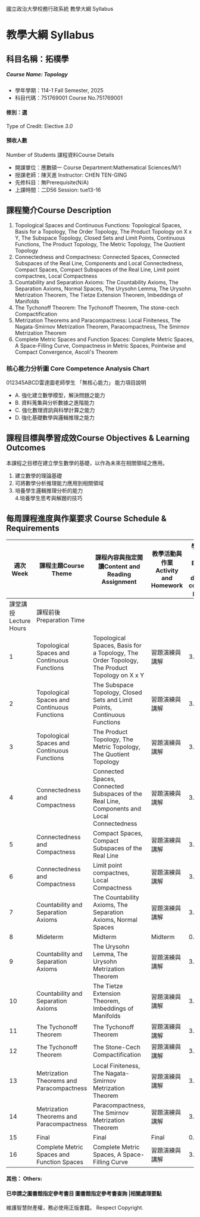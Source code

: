 國立政治大學校務行政系統 教學大綱 Syllabus
# 教學大綱 Syllabus
##  科目名稱：拓樸學 
#####  Course Name: Topology
  * 學年學期：114-1 Fall Semester, 2025 
  * 科目代碼：751769001 Course No.751769001
#### 修別：選
Type of Credit: Elective 
_3.0_
#### 預收人數
Number of Students
課程資料Course Details
  * 開課單位：應數碩一 Course Department:Mathematical Sciences/M/1 
  * 授課老師：陳天進 Instructor: CHEN TEN-GING 
  * 先修科目：無Prerequisite(N/A)
  * 上課時間：二D56 Session: tue13-16
##  課程簡介Course Description
1. Topological Spaces and Continuous Functions:
Topological Spaces, Basis for a Topology, The Order Topology, The Product Topology on X x Y, The Subspace Topology, Closed Sets and Limit Points, Continuous Functions, The Product Topology, The Metric Topology, The Quotient Topology
2. Connectedness and Compactness:
Connected Spaces, Connected Subspaces of the Real Line, Components and Local Connectedness, Compact Spaces, Compact Subspaces of the Real Line, Limit point compactnes, Local Compactness
3. Countability and Separation Axioms:
The Countability Axioms, The Separation Axioms, Normal Spaces, The Urysohn Lemma, The Urysohn Metrization Theorem, The Tietze Extension Theorem, Imbeddings of Manifolds
4. The Tychonoff Theorem:
The Tychonoff Theorem, The stone-cech Compactification
5. Metrization Theorems and Paracompactness:
Local Finiteness, The Nagata-Smirnov Metrization Theorem, Paracompactness, The Smirnov Metrization Theorem
6. Complete Metric Spaces and Function Spaces:
Complete Metric Spaces, A Space-Filling Curve, Compactness in Metric Spaces, Pointwise and Compact Convergence, Ascoli's Theorem
###  核心能力分析圖 Core Competence Analysis Chart
012345ABCD雷達圖老師學生
「無核心能力」 
能力項目說明
  * A. 強化建立數學模型，解決問題之能力
  * B. 資料蒐集與分析數據之進階能力
  * C. 強化數理資訊與科學計算之能力
  * D. 強化基礎數學與邏輯推理之能力
##  課程目標與學習成效Course Objectives & Learning Outcomes 
本課程之目標在建立學生數學的基礎，以作為未來在相關領域之應用。
1. 建立數學的理論基礎  
2. 可將數學分析推理能力應用到相關領域   
3. 培養學生邏輯推理分析的能力  
4.培養學生思考與解題的技巧
##  每周課程進度與作業要求 Course Schedule & Requirements
週次Week |  課程主題Course Theme |  課程內容與指定閱讀Content and Reading Assignment |  教學活動與作業Activity and Homework |  學習投入時數Estimated time devoted to coursework per week  
---|---|---|---|---  
課堂講授Lecture Hours |  課程前後Preparation Time  
1 |  Topological Spaces and Continuous Functions |  Topological Spaces, Basis for a Topology, The Order Topology, The Product Topology on X x Y |  習題演練與講解 |  3.0 |  3.0  
2 |  Topological Spaces and Continuous Functions |  The Subspace Topology, Closed Sets and Limit Points, Continuous Functions |  習題演練與講解 |  3.0 |  3.0  
3 |  Topological Spaces and Continuous Functions |  The Product Topology, The Metric Topology, The Quotient Topology |  習題演練與講解 |  3.0 |  3.0  
4 |  Connectedness and Compactness |  Connected Spaces, Connected Subspaces of the Real Line, Components and Local Connectedness |  習題演練與講解 |  3.0 |  3.0  
5 |  Connectedness and Compactness |  Compact Spaces, Compact Subspaces of the Real Line |  習題演練與講解 |  3.0 |  3.0  
6 |  Connectedness and Compactness |  Limit point compactnes, Local Compactness |  習題演練與講解 |  3.0 |  3.0  
7 |  Countability and Separation Axioms |  The Countability Axioms, The Separation Axioms, Normal Spaces |  習題演練與講解 |  3.0 |  3.0  
8 |  Mideterm |  Midterm |  Midterm |  0.0 |  0.0  
9 |  Countability and Separation Axioms |  The Urysohn Lemma, The Urysohn Metrization Theorem |  習題演練與講解 |  3.0 |  3.0  
10 |  Countability and Separation Axioms |  The Tietze Extension Theorem, Imbeddings of Manifolds |  習題演練與講解 |  3.0 |  3.0  
11 |  The Tychonoff Theorem |  The Tychonoff Theorem |  習題演練與講解 |  3.0 |  3.0  
12 |  The Tychonoff Theorem |  The Stone-Cech Compactification |  習題演練與講解 |  3.0 |  3.0  
13 |  Metrization Theorems and Paracompactness |  Local Finiteness, The Nagata-Smirnov Metrization Theorem |  習題演練與講解 |  3.0 |  3.0  
14 |  Metrization Theorems and Paracompactness |  Paracompactness, The Smirnov Metrization Theorem |  習題演練與講解 |  3.0 |  3.0  
15 | Final | Final |  Final |  0.0 |  0.0  
16 |  Complete Metric Spaces and Function Spaces |  Complete Metric Spaces, A Space-Filling Curve | 習題演練與講解 |  3.0 |  3.0  
####  其他： Others:
####  已申請之圖書館指定參考書目  圖書館指定參考書查詢 |相關處理要點
維護智慧財產權，務必使用正版書籍。 Respect Copyright.